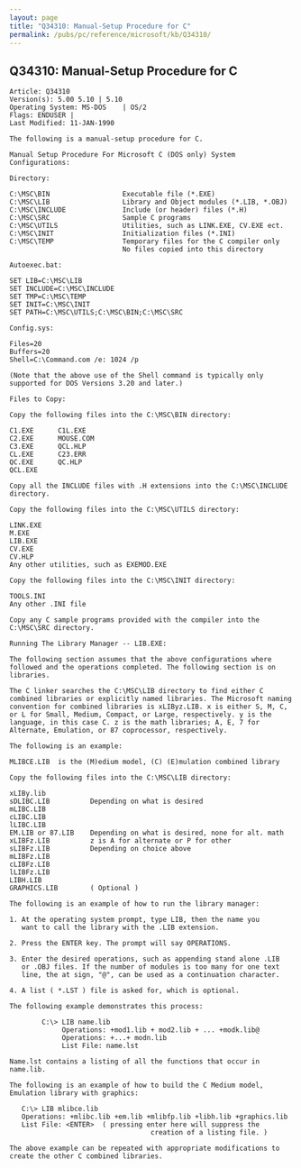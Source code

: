 ```yaml
---
layout: page
title: "Q34310: Manual-Setup Procedure for C"
permalink: /pubs/pc/reference/microsoft/kb/Q34310/
---
```


## Q34310: Manual-Setup Procedure for C

	Article: Q34310
	Version(s): 5.00 5.10 | 5.10
	Operating System: MS-DOS    | OS/2
	Flags: ENDUSER |
	Last Modified: 11-JAN-1990
	
	The following is a manual-setup procedure for C.
	
	Manual Setup Procedure For Microsoft C (DOS only) System
	Configurations:
	
	Directory:
	
	C:\MSC\BIN                  Executable file (*.EXE)
	C:\MSC\LIB                  Library and Object modules (*.LIB, *.OBJ)
	C:\MSC\INCLUDE              Include (or header) files (*.H)
	C:\MSC\SRC                  Sample C programs
	C:\MSC\UTILS                Utilities, such as LINK.EXE, CV.EXE ect.
	C:\MSC\INIT                 Initialization files (*.INI)
	C:\MSC\TEMP                 Temporary files for the C compiler only
	                            No files copied into this directory
	
	Autoexec.bat:
	
	SET LIB=C:\MSC\LIB
	SET INCLUDE=C:\MSC\INCLUDE
	SET TMP=C:\MSC\TEMP
	SET INIT=C:\MSC\INIT
	SET PATH=C:\MSC\UTILS;C:\MSC\BIN;C:\MSC\SRC
	
	Config.sys:
	
	Files=20
	Buffers=20
	Shell=C:\Command.com /e: 1024 /p
	
	(Note that the above use of the Shell command is typically only
	supported for DOS Versions 3.20 and later.)
	
	Files to Copy:
	
	Copy the following files into the C:\MSC\BIN directory:
	
	C1.EXE      C1L.EXE
	C2.EXE      MOUSE.COM
	C3.EXE      QCL.HLP
	CL.EXE      C23.ERR
	QC.EXE      QC.HLP
	QCL.EXE
	
	Copy all the INCLUDE files with .H extensions into the C:\MSC\INCLUDE
	directory.
	
	Copy the following files into the C:\MSC\UTILS directory:
	
	LINK.EXE
	M.EXE
	LIB.EXE
	CV.EXE
	CV.HLP
	Any other utilities, such as EXEMOD.EXE
	
	Copy the following files into the C:\MSC\INIT directory:
	
	TOOLS.INI
	Any other .INI file
	
	Copy any C sample programs provided with the compiler into the
	C:\MSC\SRC directory.
	
	Running The Library Manager -- LIB.EXE:
	
	The following section assumes that the above configurations where
	followed and the operations completed. The following section is on
	libraries.
	
	The C linker searches the C:\MSC\LIB directory to find either C
	combined libraries or explicitly named libraries. The Microsoft naming
	convention for combined libraries is xLIByz.LIB. x is either S, M, C,
	or L for Small, Medium, Compact, or Large, respectively. y is the
	language, in this case C. z is the math libraries; A, E, 7 for
	Alternate, Emulation, or 87 coprocessor, respectively.
	
	The following is an example:
	
	MLIBCE.LIB  is the (M)edium model, (C) (E)mulation combined library
	
	Copy the following files into the C:\MSC\LIB directory:
	
	xLIBy.lib
	sDLIBC.LIB          Depending on what is desired
	mLIBC.LIB
	cLIBC.LIB
	lLIBC.LIB
	EM.LIB or 87.LIB    Depending on what is desired, none for alt. math
	xLIBFz.LIB          z is A for alternate or P for other
	sLIBFz.LIB          Depending on choice above
	mLIBFz.LIB
	cLIBFz.LIB
	lLIBFz.LIB
	LIBH.LIB
	GRAPHICS.LIB        ( Optional )
	
	The following is an example of how to run the library manager:
	
	1. At the operating system prompt, type LIB, then the name you
	   want to call the library with the .LIB extension.
	
	2. Press the ENTER key. The prompt will say OPERATIONS.
	
	3. Enter the desired operations, such as appending stand alone .LIB
	   or .OBJ files. If the number of modules is too many for one text
	   line, the at sign, "@", can be used as a continuation character.
	
	4. A list ( *.LST ) file is asked for, which is optional.
	
	The following example demonstrates this process:
	
	        C:\> LIB name.lib
	             Operations: +mod1.lib + mod2.lib + ... +modk.lib@
	             Operations: +...+ modn.lib
	             List File: name.lst
	
	Name.lst contains a listing of all the functions that occur in
	name.lib.
	
	The following is an example of how to build the C Medium model,
	Emulation library with graphics:
	
	   C:\> LIB mlibce.lib
	   Operations: +mlibc.lib +em.lib +mlibfp.lib +libh.lib +graphics.lib
	   List File: <ENTER>  ( pressing enter here will suppress the
	                                   creation of a listing file. )
	
	The above example can be repeated with appropriate modifications to
	create the other C combined libraries.
